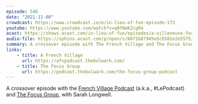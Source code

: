 ```yaml
---
episode: 546
date: "2021-11-08"
crowdcast: https://www.crowdcast.io/e/in-lieu-of-fun-episode-173
youtube: https://www.youtube.com/watch?v=q0fNeKZcgR4
acast: https://shows.acast.com/in-lieu-of-fun/episodes/a-villeneuve-focus-group-with-sarah-longwell
audio-file: https://sphinx.acast.com/p/open/s/6071b87945e5c6581e2e5575/e/61957de6fc0cf100139766c8/media.mp3
summary: A crossover episode with The French Village and The Focus Group
links:
    - title: A French Village
      url: https://afvpodcast.thebulwark.com/
    - title: The Focus Group
      url: https://podcast.thebulwark.com/the-focus-group-podcast
---
```

A crossover episode with the [French Village Podcast][fvp] (a.k.a., #LePodcast) and [The Focus Group][tfg], with Sarah Longwell.

[fvp]: https://afvpodcast.thebulwark.com/
[tfg]: https://podcast.thebulwark.com/the-focus-group-podcast
